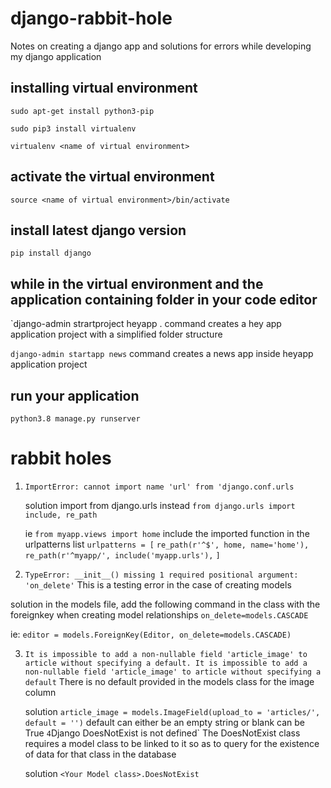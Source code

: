 # django-rabbit-hole
Notes on creating a django app and solutions for errors while developing my django application

## installing virtual environment

`sudo apt-get install python3-pip`

`sudo pip3 install virtualenv`

`virtualenv <name of virtual environment>`

## activate the virtual environment
`source <name of virtual environment>/bin/activate`

## install latest django version
`pip install django`

## while in the virtual environment and the application containing folder in your code editor
`django-admin strartproject heyapp .
command creates a hey app application project with a simplified folder structure

`django-admin startapp news`
command creates a news app inside heyapp application project

## run your application
`python3.8 manage.py runserver`

# rabbit holes
1. `ImportError: cannot import name 'url' from 'django.conf.urls`

   solution
    import from django.urls instead
`from django.urls import include, re_path`
    
    ie
`from myapp.views import home`
    include the imported function in the urlpatterns list
`urlpatterns = [`
    `re_path(r'^$', home, name='home'),`
    `re_path(r'^myapp/', include('myapp.urls'),`
`]`

2. `TypeError: __init__() missing 1 required positional argument: 'on_delete'`
This is a testing error in the case of creating models

  solution
in the models file, add the following command in the class with the foreignkey when creating
model relationships
 `on_delete=models.CASCADE`
 
 ie: 
    `editor = models.ForeignKey(Editor, on_delete=models.CASCADE)`
    
3. `It is impossible to add a non-nullable field 'article_image' to article without specifying a default. It is impossible to add a non-nullable field 'article_image' to article without specifying a default`
There is no default provided in the models class for the image column

   solution
   `article_image = models.ImageField(upload_to = 'articles/', default = '')`
   default can either be an empty string or blank can be True
   `
4 `Django DoesNotExist is not defined`
The DoesNotExist class requires a model class to be linked to it so as to query for the existence of data for that class in the database

   solution
   `<Your Model class>.DoesNotExist`



